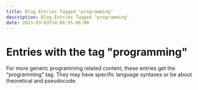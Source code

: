 ```yaml
---
title: Blog Entries Tagged "programming"
description: Blog Entries Tagged "programming"
date: 2023-03-03T14:08:55-06:00
---
```

# Entries with the tag "programming"

For more generic programming related content, these entries get the “programming” tag. They may have specific language syntaxes or be about theoretical and pseudocode.